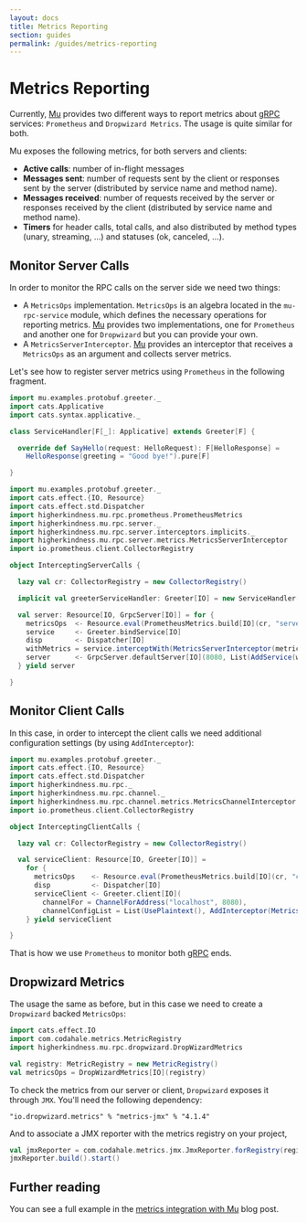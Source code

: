 ```yaml
---
layout: docs
title: Metrics Reporting
section: guides
permalink: /guides/metrics-reporting
---
```


# Metrics Reporting

Currently, [Mu] provides two different ways to report metrics about [gRPC]
services: `Prometheus` and `Dropwizard Metrics`. The usage is quite similar for
both.

Mu exposes the following metrics, for both servers and clients:

* **Active calls**: number of in-flight messages
* **Messages sent**: number of requests sent by the client or responses sent by
  the server (distributed by service name and method name).
* **Messages received**: number of requests received by the server or responses
  received by the client (distributed by service name and method name).
* **Timers** for header calls, total calls, and also distributed by method types
  (unary, streaming, …) and statuses (ok, canceled, …).

## Monitor Server Calls

In order to monitor the RPC calls on the server side we need two things:

* A `MetricsOps` implementation. `MetricsOps` is an algebra located in the
  `mu-rpc-service` module, which defines the necessary operations for reporting
  metrics. [Mu] provides two implementations, one for `Prometheus` and another
  one for `Dropwizard` but you can provide your own.
* A `MetricsServerInterceptor`. [Mu] provides an interceptor that receives a
  `MetricsOps` as an argument and collects server metrics.

Let's see how to register server metrics using `Prometheus` in the following
fragment.

```scala mdoc:invisible
import mu.examples.protobuf.greeter._
import cats.Applicative
import cats.syntax.applicative._

class ServiceHandler[F[_]: Applicative] extends Greeter[F] {

  override def SayHello(request: HelloRequest): F[HelloResponse] =
    HelloResponse(greeting = "Good bye!").pure[F]

}
```

```scala mdoc:silent
import mu.examples.protobuf.greeter._
import cats.effect.{IO, Resource}
import cats.effect.std.Dispatcher
import higherkindness.mu.rpc.prometheus.PrometheusMetrics
import higherkindness.mu.rpc.server._
import higherkindness.mu.rpc.server.interceptors.implicits._
import higherkindness.mu.rpc.server.metrics.MetricsServerInterceptor
import io.prometheus.client.CollectorRegistry

object InterceptingServerCalls {

  lazy val cr: CollectorRegistry = new CollectorRegistry()

  implicit val greeterServiceHandler: Greeter[IO] = new ServiceHandler[IO]

  val server: Resource[IO, GrpcServer[IO]] = for {
    metricsOps  <- Resource.eval(PrometheusMetrics.build[IO](cr, "server"))
    service     <- Greeter.bindService[IO]
    disp        <- Dispatcher[IO]
    withMetrics = service.interceptWith(MetricsServerInterceptor(metricsOps, disp))
    server      <- GrpcServer.defaultServer[IO](8080, List(AddService(withMetrics)))
  } yield server

}
```

## Monitor Client Calls

In this case, in order to intercept the client calls we need additional
configuration settings (by using `AddInterceptor`):

```scala mdoc:silent
import mu.examples.protobuf.greeter._
import cats.effect.{IO, Resource}
import cats.effect.std.Dispatcher
import higherkindness.mu.rpc._
import higherkindness.mu.rpc.channel._
import higherkindness.mu.rpc.channel.metrics.MetricsChannelInterceptor
import io.prometheus.client.CollectorRegistry

object InterceptingClientCalls {

  lazy val cr: CollectorRegistry = new CollectorRegistry()

  val serviceClient: Resource[IO, Greeter[IO]] =
    for {
      metricsOps    <- Resource.eval(PrometheusMetrics.build[IO](cr, "client"))
      disp          <- Dispatcher[IO]
      serviceClient <- Greeter.client[IO](
        channelFor = ChannelForAddress("localhost", 8080),
        channelConfigList = List(UsePlaintext(), AddInterceptor(MetricsChannelInterceptor(metricsOps, disp))))
    } yield serviceClient

}
```

That is how we use `Prometheus` to monitor both [gRPC] ends.

## Dropwizard Metrics

The usage the same as before, but in this case we need to create a `Dropwizard`
backed `MetricsOps`:

```scala mdoc:silent
import cats.effect.IO
import com.codahale.metrics.MetricRegistry
import higherkindness.mu.rpc.dropwizard.DropWizardMetrics

val registry: MetricRegistry = new MetricRegistry()
val metricsOps = DropWizardMetrics[IO](registry)
```

To check the metrics from our server or client, `Dropwizard` exposes it through
`JMX`. You'll need the following dependency:

```
"io.dropwizard.metrics" % "metrics-jmx" % "4.1.4"
```

And to associate a JMX reporter with the metrics registry on your project,

```scala mdoc:compile-only
val jmxReporter = com.codahale.metrics.jmx.JmxReporter.forRegistry(registry)
jmxReporter.build().start()
```

## Further reading

You can see a full example in the [metrics integration with Mu] blog post.

[metrics integration with Mu]: https://www.47deg.com/blog/metrics-integration-with-mu/
[gRPC]: https://grpc.io/
[Mu]: https://github.com/higherkindness/mu-scala

